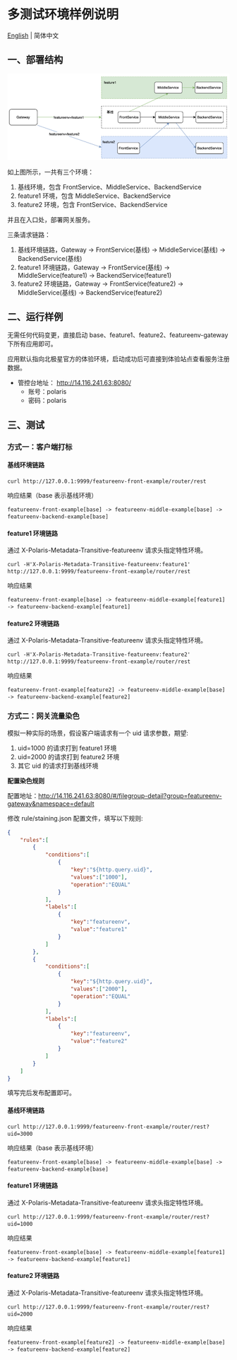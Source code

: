 # 多测试环境样例说明

[English](./README.md) | 简体中文

## 一、部署结构

<img src="./imgs/structs.png"/>

如上图所示，一共有三个环境：
1. 基线环境，包含 FrontService、MiddleService、BackendService
2. feature1 环境，包含 MiddleService、BackendService
3. feature2 环境，包含 FrontService、BackendService

并且在入口处，部署网关服务。

三条请求链路：
1. 基线环境链路，Gateway -> FrontService(基线) -> MiddleService(基线) -> BackendService(基线)
2. feature1 环境链路，Gateway -> FrontService(基线) -> MiddleService(feature1) -> BackendService(feature1)
3. feature2 环境链路，Gateway -> FrontService(feature2) -> MiddleService(基线) -> BackendService(feature2)


## 二、运行样例

无需任何代码变更，直接启动 base、feature1、feature2、featureenv-gateway 下所有应用即可。

应用默认指向北极星官方的体验环境，启动成功后可直接到体验站点查看服务注册数据。

- 管控台地址： http://14.116.241.63:8080/
    - 账号：polaris
    - 密码：polaris

## 三、测试

### 方式一：客户端打标

#### 基线环境链路
````
curl http://127.0.0.1:9999/featureenv-front-example/router/rest
````
响应结果（base 表示基线环境）
````
featureenv-front-example[base] -> featureenv-middle-example[base] -> featureenv-backend-example[base]
````

#### feature1 环境链路

通过 X-Polaris-Metadata-Transitive-featureenv 请求头指定特性环境。

````
curl -H'X-Polaris-Metadata-Transitive-featureenv:feature1' http://127.0.0.1:9999/featureenv-front-example/router/rest
````
响应结果
````
featureenv-front-example[base] -> featureenv-middle-example[feature1] -> featureenv-backend-example[feature1]
````

#### feature2 环境链路

通过 X-Polaris-Metadata-Transitive-featureenv 请求头指定特性环境。

````
curl -H'X-Polaris-Metadata-Transitive-featureenv:feature2' http://127.0.0.1:9999/featureenv-front-example/router/rest
````
响应结果
````
featureenv-front-example[feature2] -> featureenv-middle-example[base] -> featureenv-backend-example[feature2]
````

### 方式二：网关流量染色

模拟一种实际的场景，假设客户端请求有一个 uid 请求参数，期望:
1. uid=1000 的请求打到 feature1 环境
2. uid=2000 的请求打到 feature2 环境
3. 其它 uid 的请求打到基线环境
                           
**配置染色规则**

配置地址：http://14.116.241.63:8080/#/filegroup-detail?group=featureenv-gateway&namespace=default

修改 rule/staining.json 配置文件，填写以下规则:

````json
{
    "rules":[
        {
            "conditions":[
                {
                    "key":"${http.query.uid}",
                    "values":["1000"],
                    "operation":"EQUAL"
                }
            ],
            "labels":[
                {
                    "key":"featureenv",
                    "value":"feature1"
                }
            ]
        },
        {
            "conditions":[
                {
                    "key":"${http.query.uid}",
                    "values":["2000"],
                    "operation":"EQUAL"
                }
            ],
            "labels":[
                {
                    "key":"featureenv",
                    "value":"feature2"
                }
            ]
        }
    ]
}
````

填写完后发布配置即可。

#### 基线环境链路
````
curl http://127.0.0.1:9999/featureenv-front-example/router/rest?uid=3000
````
响应结果（base 表示基线环境）
````
featureenv-front-example[base] -> featureenv-middle-example[base] -> featureenv-backend-example[base]
````

#### feature1 环境链路

通过 X-Polaris-Metadata-Transitive-featureenv 请求头指定特性环境。

````
curl http://127.0.0.1:9999/featureenv-front-example/router/rest?uid=1000
````
响应结果
````
featureenv-front-example[base] -> featureenv-middle-example[feature1] -> featureenv-backend-example[feature1]
````

#### feature2 环境链路

通过 X-Polaris-Metadata-Transitive-featureenv 请求头指定特性环境。

````
curl http://127.0.0.1:9999/featureenv-front-example/router/rest?uid=2000
````
响应结果
````
featureenv-front-example[feature2] -> featureenv-middle-example[base] -> featureenv-backend-example[feature2]
````


